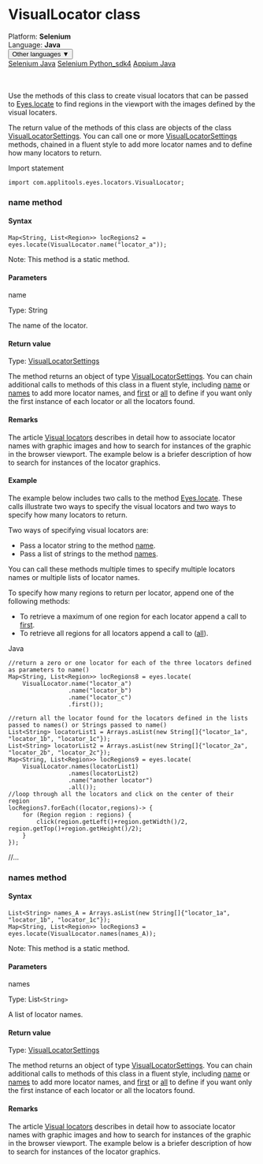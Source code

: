 # VisualLocator class
<div class='platform-bar-container-div'><div class='platform-bar-div'>Platform:  <b> Selenium</b>
</div><div class='platform-bar-div'>Language: <b>Java</b></div><div class='dropdown-button-container-div'><button class='sdk-language-dropdown-button'>Other languages ▼</button><div class='dropdown-content'>
<a href='../../selenium/java/visuallocator'>Selenium Java</a>
<a href='../../selenium/python_sdk4/visuallocator'>Selenium Python_sdk4</a>
<a href='../../appium/java/visuallocator'>Appium Java</a>
</div></div><br /><br /></div>




Use the methods of this class to create visual locators that can be passed to [Eyes.locate](#locate-method) to find regions in the viewport with the images defined by the visual locaters.

The return value of the methods of this class are objects of the class [VisualLocatorSettings](./visuallocatorsettings). You can call one or more [VisualLocatorSettings](./visuallocatorsettings) methods, chained in a fluent style to add more locator names and to define how many locators to return.

Import statement

    import com.applitools.eyes.locators.VisualLocator;
    	


### name method
#### Syntax


    Map<String, List<Region>> locRegions2 = eyes.locate(VisualLocator.name("locator_a")); 

Note: This method is a static method.

#### Parameters

name

Type: String

The name of the locator.

#### Return value

Type:  [VisualLocatorSettings](./visuallocatorsettings)

The method returns an object of type [VisualLocatorSettings](./visuallocatorsettings). You can chain additional calls to methods of this class in a fluent style, including [name](#name-method) or [names](#names-method) to add more locator names, and [first](#first-method) or [all](#all-method) to define if you want only the first instance of each locator or all the locators found.

#### Remarks


The article [Visual locators](https://applitools.com/docs/features/visual-locators.html) describes in detail how to associate locator names with graphic images and how to search for instances of the graphic in the browser viewport. The example below is a briefer description of how to search for instances of the locator graphics.

#### Example


The example below includes two calls to the method [Eyes.locate](#locate-method). These calls illustrate two ways to specify the visual locators and two ways to specify how many locators to return.

Two ways of specifying visual locators are:

*   Pass a locator string to the method [name](#name-method).
*   Pass a list of strings to the method [names](#names-method).

You can call these methods multiple times to specify multiple locators names or multiple lists of locator names.

To specify how many regions to return per locator, append one of the following methods:

*   To retrieve a maximum of one region for each locator append a call to [first](#first-method).
*   To retrieve all regions for all locators append a call to ([all](#all-method)).

Java

    //return a zero or one locator for each of the three locators defined as parameters to name()
    Map<String, List<Region>> locRegions8 = eyes.locate(
        VisualLocator.name("locator_a")
                     .name("locator_b")
                     .name("locator_c")
                     .first()); 
           
    //return all the locator found for the locators defined in the lists passed to names() or Strings passed to name()                   
    List<String> locatorList1 = Arrays.asList(new String[]{"locator_1a", "locator_1b", "locator_1c"});
    List<String> locatorList2 = Arrays.asList(new String[]{"locator_2a", "locator_2b", "locator_2c"});
    Map<String, List<Region>> locRegions9 = eyes.locate(
        VisualLocator.names(locatorList1)
                     .names(locatorList2)
                     .name("another locator")
                     .all());
    //loop through all the locators and click on the center of their region
    locRegions7.forEach((locator,regions)-> {
        for (Region region : regions) {
            click(region.getLeft()+region.getWidth()/2, region.getTop()+region.getHeight()/2);
        }
    });

//...

### names method
#### Syntax


    List<String> names_A = Arrays.asList(new String[]{"locator_1a", "locator_1b", "locator_1c"});
    Map<String, List<Region>> locRegions3 = eyes.locate(VisualLocator.names(names_A)); 

Note: This method is a static method.

#### Parameters

names

Type: List`<String>`

A list of locator names.

#### Return value

Type:  [VisualLocatorSettings](./visuallocatorsettings)

The method returns an object of type [VisualLocatorSettings](./visuallocatorsettings). You can chain additional calls to methods of this class in a fluent style, including [name](#name-method) or [names](#names-method) to add more locator names, and [first](#first-method) or [all](#all-method) to define if you want only the first instance of each locator or all the locators found.

#### Remarks


The article [Visual locators](https://applitools.com/docs/features/visual-locators.html) describes in detail how to associate locator names with graphic images and how to search for instances of the graphic in the browser viewport. The example below is a briefer description of how to search for instances of the locator graphics.